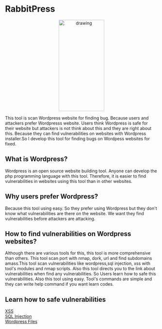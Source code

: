 # RabbitPress

<center>
<img src="https://bombastudio.github.io/rabbitpress/test.jpg" alt="drawing" width="150" height="300">
<!--<img src="https://bombastudio.github.io/rabbitpress/text1.jpg" alt="drawing" width="150" height="300"/>-->
</center>

This tool is scan Wordpress website for finding bug. Because users and attackers prefer Wordpresss website. Users think Wordpress is safe for their website but attackers is not think about this and they are right about this. Because they can find vulnerabilities on websites with Wordpress installer.So I develop this tool for finding bugs on Wordpess websites for fixed.

## What is Wordpress?
Wordpress is an open source website building tool. Anyone can develop the php programming language with this tool. Therefore, it is easier to find vulnerabilities in websites using this tool than in other websites.

## Why users prefer Wordpress?
Because this tool using easy. So they prefer using Wordpress but they don't know what vulnerabilities are there on the website. We want they find vulnerabilities before attackers are attacking.

## How to find vulnerabilities on Wordpress websites?
Although there are various tools for this, this tool is more comprehensive than others. This tool scan port with nmap, dork, url and find subdomains amass.This tool scan vulnerabilities like wordpress,sql injection, xss with tool's modules and nmap scripts. Also this tool directs you to the link about vulnerabilities when find any vulnerabilities. So Users learn how to safe this vulnerabilities. Also this tool using easy. Tool's commands are simple and they can write help command if you want learn codes.


## Learn how to safe vulnerabilities
[XSS](https://www.google.com)
<br/>
[SQL Injection](https://www.google.com)
<br/>
[Wordpress Files](https://www.google.com)
